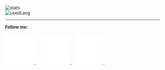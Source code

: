   <img src="https://github-readme-stats.vercel.app/api?username=rainstr7&theme=react&hide=stars,prs,contribs&count_private=true&show_icons=true" alt="stats"/>
  <br>
  <img src="https://github-readme-stats.vercel.app/api/top-langs/?username=rainstr7&theme=react&card_width=445" alt="usedLang" />
  <hr>
  <b>Follow me:</b>
  <br>
  <br>
    <a href="https://www.linkedin.com/in/ihahn/">
        <img src="./src/linkedIn.svg" alt=""/>
    </a>&nbsp;&nbsp;&nbsp;
    <a href="https://t.me/ihahn_dev">
        <img src="./src/telegram.svg" alt=""/>
    </a>&nbsp;&nbsp;&nbsp;  
    <a href="https://www.hackerrank.com/rainstr7">
        <img src="src/hackerRank4.svg" alt=""/>
    </a>&nbsp;&nbsp;&nbsp;
